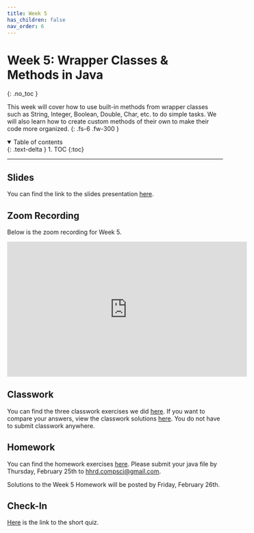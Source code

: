 ```yaml
---
title: Week 5
has_children: false
nav_order: 6
---
```


# Week 5: Wrapper Classes & Methods in Java
{: .no_toc }

This week will cover how to use built-in methods from wrapper classes such as String, Integer, Boolean, Double, Char, etc. to do simple tasks. We will also learn how to create custom methods of their own to make their code more organized.
{: .fs-6 .fw-300 }

<details open markdown="block">
  <summary>
    Table of contents
  </summary>
  {: .text-delta }
1. TOC
{:toc}
</details>

---

## Slides

You can find the link to the slides presentation [here](https://docs.google.com/presentation/d/1Zg75s2s2wf5aRPZE-sWdrHaMEqsnlbHAnkhJAbrI1UM/edit?usp=sharing).

## Zoom Recording

Below is the zoom recording for Week 5.

<iframe width="560" height="315" src="https://www.youtube.com/embed/uFrPtKlZPkM" frameborder="0" allow="accelerometer; autoplay; clipboard-write; encrypted-media; gyroscope; picture-in-picture" allowfullscreen></iframe>

## Classwork

You can find the three classwork exercises we did [here](https://docs.google.com/document/d/1FTqxCKbJeV3ivIgRdBnwi3vtNBV83bfio50P21atDdc/edit?usp=sharing). If you want to compare your answers, view the classwork solutions [here](). You do not have to submit classwork anywhere.

## Homework

You can find the homework exercises [here](https://docs.google.com/document/d/1KvX6pcFzWllnp0rMAboKkeqroJu1WfBmB0l-BfriPYk/edit?usp=sharing). Please submit your java file by Thursday, February 25th to [hhrd.compsci@gmail.com](mailto:hhrd.compsci@gmail.com).

Solutions to the Week 5 Homework will be posted by Friday, February 26th.

## Check-In

[Here](https://forms.gle/tiEA8nR39PeVqEQDA) is the link to the short quiz.